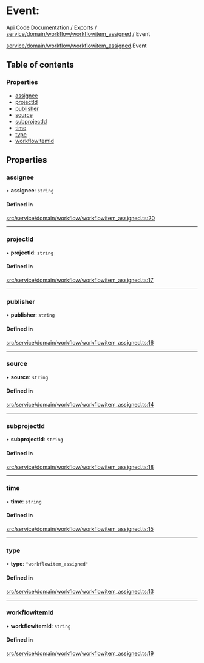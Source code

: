 # Event: 
 
[Api Code Documentation](../README.md) / [Exports](../modules.md) / [service/domain/workflow/workflowitem\_assigned](../modules/service_domain_workflow_workflowitem_assigned.md) / Event

[service/domain/workflow/workflowitem_assigned](../modules/service_domain_workflow_workflowitem_assigned.md).Event

## Table of contents

### Properties

- [assignee](service_domain_workflow_workflowitem_assigned.Event.md#assignee)
- [projectId](service_domain_workflow_workflowitem_assigned.Event.md#projectid)
- [publisher](service_domain_workflow_workflowitem_assigned.Event.md#publisher)
- [source](service_domain_workflow_workflowitem_assigned.Event.md#source)
- [subprojectId](service_domain_workflow_workflowitem_assigned.Event.md#subprojectid)
- [time](service_domain_workflow_workflowitem_assigned.Event.md#time)
- [type](service_domain_workflow_workflowitem_assigned.Event.md#type)
- [workflowitemId](service_domain_workflow_workflowitem_assigned.Event.md#workflowitemid)

## Properties

### assignee

• **assignee**: `string`

#### Defined in

[src/service/domain/workflow/workflowitem_assigned.ts:20](https://github.com/openkfw/TruBudget/blob/b9aaff0/api/src/service/domain/workflow/workflowitem_assigned.ts#L20)

___

### projectId

• **projectId**: `string`

#### Defined in

[src/service/domain/workflow/workflowitem_assigned.ts:17](https://github.com/openkfw/TruBudget/blob/b9aaff0/api/src/service/domain/workflow/workflowitem_assigned.ts#L17)

___

### publisher

• **publisher**: `string`

#### Defined in

[src/service/domain/workflow/workflowitem_assigned.ts:16](https://github.com/openkfw/TruBudget/blob/b9aaff0/api/src/service/domain/workflow/workflowitem_assigned.ts#L16)

___

### source

• **source**: `string`

#### Defined in

[src/service/domain/workflow/workflowitem_assigned.ts:14](https://github.com/openkfw/TruBudget/blob/b9aaff0/api/src/service/domain/workflow/workflowitem_assigned.ts#L14)

___

### subprojectId

• **subprojectId**: `string`

#### Defined in

[src/service/domain/workflow/workflowitem_assigned.ts:18](https://github.com/openkfw/TruBudget/blob/b9aaff0/api/src/service/domain/workflow/workflowitem_assigned.ts#L18)

___

### time

• **time**: `string`

#### Defined in

[src/service/domain/workflow/workflowitem_assigned.ts:15](https://github.com/openkfw/TruBudget/blob/b9aaff0/api/src/service/domain/workflow/workflowitem_assigned.ts#L15)

___

### type

• **type**: ``"workflowitem_assigned"``

#### Defined in

[src/service/domain/workflow/workflowitem_assigned.ts:13](https://github.com/openkfw/TruBudget/blob/b9aaff0/api/src/service/domain/workflow/workflowitem_assigned.ts#L13)

___

### workflowitemId

• **workflowitemId**: `string`

#### Defined in

[src/service/domain/workflow/workflowitem_assigned.ts:19](https://github.com/openkfw/TruBudget/blob/b9aaff0/api/src/service/domain/workflow/workflowitem_assigned.ts#L19)
